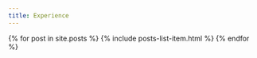 ```yaml
---
title: Experience
---
```


{% for post in site.posts %}
{% include posts-list-item.html %}
{% endfor %}